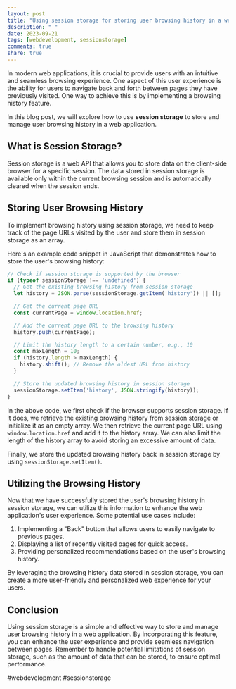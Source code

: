 ```yaml
---
layout: post
title: "Using session storage for storing user browsing history in a web application"
description: " "
date: 2023-09-21
tags: [webdevelopment, sessionstorage]
comments: true
share: true
---
```


In modern web applications, it is crucial to provide users with an intuitive and seamless browsing experience. One aspect of this user experience is the ability for users to navigate back and forth between pages they have previously visited. One way to achieve this is by implementing a browsing history feature.

In this blog post, we will explore how to use **session storage** to store and manage user browsing history in a web application.

## What is Session Storage?

Session storage is a web API that allows you to store data on the client-side browser for a specific session. The data stored in session storage is available only within the current browsing session and is automatically cleared when the session ends.

## Storing User Browsing History

To implement browsing history using session storage, we need to keep track of the page URLs visited by the user and store them in session storage as an array.

Here's an example code snippet in JavaScript that demonstrates how to store the user's browsing history:

```javascript
// Check if session storage is supported by the browser
if (typeof sessionStorage !== 'undefined') {
  // Get the existing browsing history from session storage
  let history = JSON.parse(sessionStorage.getItem('history')) || [];

  // Get the current page URL
  const currentPage = window.location.href;

  // Add the current page URL to the browsing history
  history.push(currentPage);

  // Limit the history length to a certain number, e.g., 10
  const maxLength = 10;
  if (history.length > maxLength) {
    history.shift(); // Remove the oldest URL from history
  }

  // Store the updated browsing history in session storage
  sessionStorage.setItem('history', JSON.stringify(history));
}
```

In the above code, we first check if the browser supports session storage. If it does, we retrieve the existing browsing history from session storage or initialize it as an empty array. We then retrieve the current page URL using `window.location.href` and add it to the history array. We can also limit the length of the history array to avoid storing an excessive amount of data.

Finally, we store the updated browsing history back in session storage by using `sessionStorage.setItem()`.

## Utilizing the Browsing History

Now that we have successfully stored the user's browsing history in session storage, we can utilize this information to enhance the web application's user experience. Some potential use cases include:

1. Implementing a "Back" button that allows users to easily navigate to previous pages.
2. Displaying a list of recently visited pages for quick access.
3. Providing personalized recommendations based on the user's browsing history.

By leveraging the browsing history data stored in session storage, you can create a more user-friendly and personalized web experience for your users.

## Conclusion

Using session storage is a simple and effective way to store and manage user browsing history in a web application. By incorporating this feature, you can enhance the user experience and provide seamless navigation between pages. Remember to handle potential limitations of session storage, such as the amount of data that can be stored, to ensure optimal performance.

#webdevelopment #sessionstorage